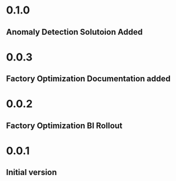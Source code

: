 # 0.1.0

## Anomaly Detection Solutoion Added

# 0.0.3

## Factory Optimization Documentation added

# 0.0.2

## Factory Optimization BI Rollout

# 0.0.1

## Initial version
